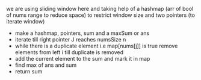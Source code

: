 we are using sliding window here and taking help of a hashmap (arr of bool of nums range to reduce space) to restrict window size and two pointers (to iterate window)
* make a hashmap, pointers, sum and a maxSum or ans
* iterate till right pointer J reaches numsSize n
* while there is a duplicate element i.e map[nums[j]] is true remove elements from left i till duplicate is removed
* add the current element to the sum and mark it in map
* find max of ans and sum
* return sum